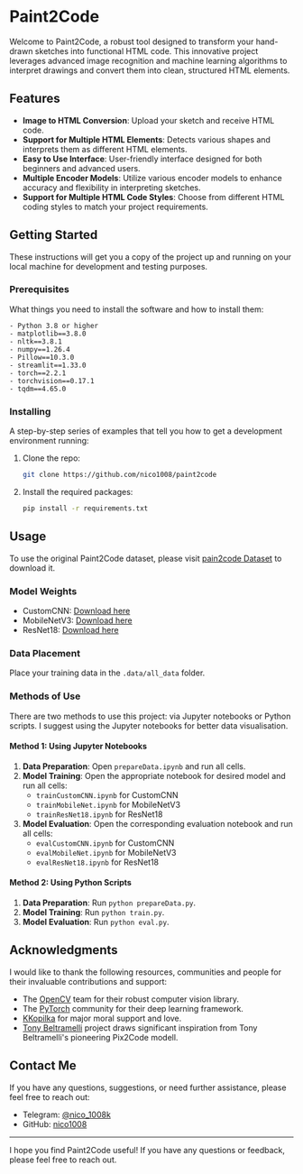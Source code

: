 # Paint2Code

Welcome to Paint2Code, a robust tool designed to transform your hand-drawn sketches into functional HTML code. This innovative project leverages advanced image recognition and machine learning algorithms to interpret drawings and convert them into clean, structured HTML elements.

## Features

- **Image to HTML Conversion**: Upload your sketch and receive HTML code.
- **Support for Multiple HTML Elements**: Detects various shapes and interprets them as different HTML elements.
- **Easy to Use Interface**: User-friendly interface designed for both beginners and advanced users.
- **Multiple Encoder Models**: Utilize various encoder models to enhance accuracy and flexibility in interpreting sketches.
- **Support for Multiple HTML Code Styles**: Choose from different HTML coding styles to match your project requirements.

## Getting Started

These instructions will get you a copy of the project up and running on your local machine for development and testing purposes.

### Prerequisites

What things you need to install the software and how to install them:

```
- Python 3.8 or higher
- matplotlib==3.8.0
- nltk==3.8.1
- numpy==1.26.4
- Pillow==10.3.0
- streamlit==1.33.0
- torch==2.2.1
- torchvision==0.17.1
- tqdm==4.65.0
```

### Installing

A step-by-step series of examples that tell you how to get a development environment running:

1. Clone the repo:
   ```bash
   git clone https://github.com/nico1008/paint2code
   ```
2. Install the required packages:
   ```bash
   pip install -r requirements.txt
   ```

## Usage

To use the original Paint2Code dataset, please visit [pain2code Dataset](https://www.kaggle.com/datasets/nico1008/paint2code) to download it.

### Model Weights
- CustomCNN: [Download here](https://www.dropbox.com/scl/fi/27xuj0qi6xrfbbdkyryva/ED-epoch-85-loss-0.01651.rar?rlkey=e20s38l7y02w6oativr5fuiw0&st=63xrfz6l&dl=0)
- MobileNetV3: [Download here](https://www.dropbox.com/scl/fi/nfwdxlz07qo9fot0vhg42/ED-epoch-73-loss-0.03660.rar?rlkey=1trsupm6jdsm9fqsq44mljy3w&st=andynm0f&dl=0)
- ResNet18: [Download here](https://www.dropbox.com/scl/fi/sk40o33fp7zfrk9lnvzgo/ED-epoch-105-loss-0.03323.rar?rlkey=5zku77indq6tolg4kyix276k8&st=1ppwhxlv&dl=0)

### Data Placement
Place your training data in the `.data/all_data` folder.

### Methods of Use
There are two methods to use this project: via Jupyter notebooks or Python scripts.
I suggest using the Jupyter notebooks for better data visualisation.

#### Method 1: Using Jupyter Notebooks

1. **Data Preparation**: Open `prepareData.ipynb` and run all cells.
2. **Model Training**: Open the appropriate notebook for desired model and run all cells:
   - `trainCustomCNN.ipynb` for CustomCNN
   - `trainMobileNet.ipynb` for MobileNetV3
   - `trainResNet18.ipynb` for ResNet18
3. **Model Evaluation**: Open the corresponding evaluation notebook and run all cells:
   - `evalCustomCNN.ipynb` for CustomCNN
   - `evalMobileNet.ipynb` for MobileNetV3
   - `evalResNet18.ipynb` for ResNet18

#### Method 2: Using Python Scripts

1. **Data Preparation**: Run `python prepareData.py`.
2. **Model Training**: Run `python train.py`.
3. **Model Evaluation**: Run `python eval.py`.

## Acknowledgments

I would like to thank the following resources, communities and people for their invaluable contributions and support:

- The [OpenCV](https://opencv.org/) team for their robust computer vision library.
- The [PyTorch](https://pytorch.org/) community for their deep learning framework.
- [KKopilka](https://github.com/KKopilka) for major moral support and love. 
- [Tony Beltramelli](https://github.com/tonybeltramelli/pix2code) project draws significant inspiration from Tony Beltramelli's pioneering Pix2Code modell.

## Contact Me

If you have any questions, suggestions, or need further assistance, please feel free to reach out:

- Telegram: [@nico_1008k](https://t.me/nico_1008k)
- GitHub: [nico1008](https://github.com/nico1008)

---

I hope you find Paint2Code useful! If you have any questions or feedback, please feel free to reach out.